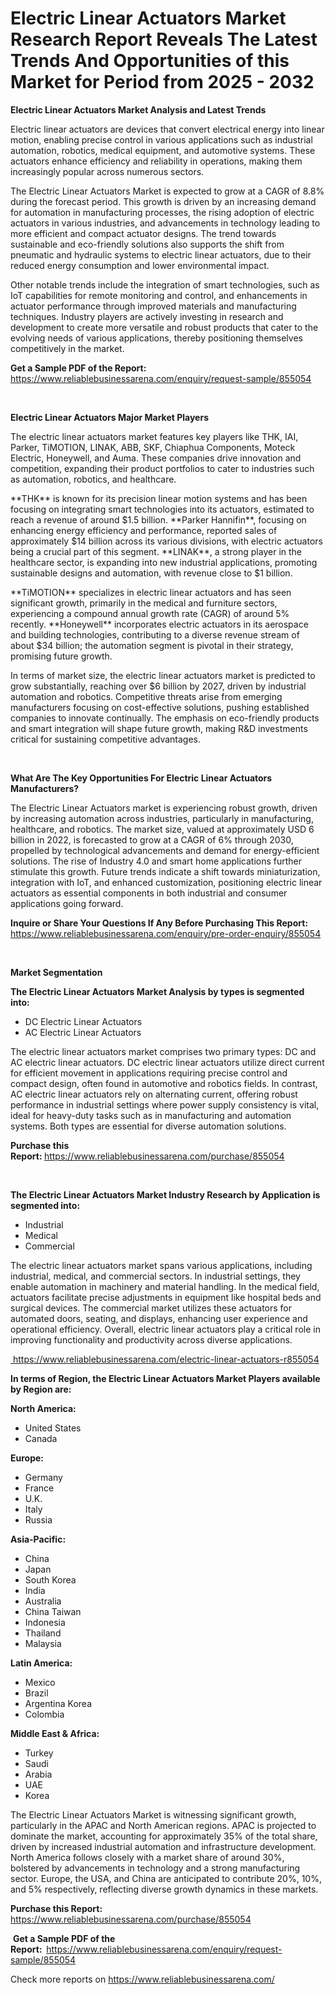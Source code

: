 <p><h1>Electric Linear Actuators Market Research Report Reveals The Latest Trends And Opportunities of this Market for Period from 2025 - 2032</h1></p><p><strong>Electric Linear Actuators Market Analysis and Latest Trends</strong></p>
<p><p>Electric linear actuators are devices that convert electrical energy into linear motion, enabling precise control in various applications such as industrial automation, robotics, medical equipment, and automotive systems. These actuators enhance efficiency and reliability in operations, making them increasingly popular across numerous sectors.</p><p>The Electric Linear Actuators Market is expected to grow at a CAGR of 8.8% during the forecast period. This growth is driven by an increasing demand for automation in manufacturing processes, the rising adoption of electric actuators in various industries, and advancements in technology leading to more efficient and compact actuator designs. The trend towards sustainable and eco-friendly solutions also supports the shift from pneumatic and hydraulic systems to electric linear actuators, due to their reduced energy consumption and lower environmental impact.</p><p>Other notable trends include the integration of smart technologies, such as IoT capabilities for remote monitoring and control, and enhancements in actuator performance through improved materials and manufacturing techniques. Industry players are actively investing in research and development to create more versatile and robust products that cater to the evolving needs of various applications, thereby positioning themselves competitively in the market.</p></p>
<p><strong>Get a Sample PDF of the Report:&nbsp;</strong> <a href="https://www.reliablebusinessarena.com/enquiry/request-sample/855054?utm_campaign=3457&utm_medium=2&utm_source=Github&utm_content=ia&utm_term=08042025&utm_id=electric-linear-actuators">https://www.reliablebusinessarena.com/enquiry/request-sample/855054</a></p>
<p>&nbsp;</p>
<p><strong>Electric Linear Actuators Major Market Players</strong></p>
<p><p>The electric linear actuators market features key players like THK, IAI, Parker, TiMOTION, LINAK, ABB, SKF, Chiaphua Components, Moteck Electric, Honeywell, and Auma. These companies drive innovation and competition, expanding their product portfolios to cater to industries such as automation, robotics, and healthcare. </p><p>**THK** is known for its precision linear motion systems and has been focusing on integrating smart technologies into its actuators, estimated to reach a revenue of around $1.5 billion. **Parker Hannifin**, focusing on enhancing energy efficiency and performance, reported sales of approximately $14 billion across its various divisions, with electric actuators being a crucial part of this segment. **LINAK**, a strong player in the healthcare sector, is expanding into new industrial applications, promoting sustainable designs and automation, with revenue close to $1 billion. </p><p>**TiMOTION** specializes in electric linear actuators and has seen significant growth, primarily in the medical and furniture sectors, experiencing a compound annual growth rate (CAGR) of around 5% recently. **Honeywell** incorporates electric actuators in its aerospace and building technologies, contributing to a diverse revenue stream of about $34 billion; the automation segment is pivotal in their strategy, promising future growth.</p><p>In terms of market size, the electric linear actuators market is predicted to grow substantially, reaching over $6 billion by 2027, driven by industrial automation and robotics. Competitive threats arise from emerging manufacturers focusing on cost-effective solutions, pushing established companies to innovate continually. The emphasis on eco-friendly products and smart integration will shape future growth, making R&D investments critical for sustaining competitive advantages.</p></p>
<p>&nbsp;</p>
<p><strong>What Are The Key Opportunities For Electric Linear Actuators Manufacturers?</strong></p>
<p><p>The Electric Linear Actuators market is experiencing robust growth, driven by increasing automation across industries, particularly in manufacturing, healthcare, and robotics. The market size, valued at approximately USD 6 billion in 2022, is forecasted to grow at a CAGR of 6% through 2030, propelled by technological advancements and demand for energy-efficient solutions. The rise of Industry 4.0 and smart home applications further stimulate this growth. Future trends indicate a shift towards miniaturization, integration with IoT, and enhanced customization, positioning electric linear actuators as essential components in both industrial and consumer applications going forward.</p></p>
<p><strong>Inquire or Share Your Questions If Any Before Purchasing This Report:</strong> <a href="https://www.reliablebusinessarena.com/enquiry/pre-order-enquiry/855054?utm_campaign=3457&utm_medium=2&utm_source=Github&utm_content=ia&utm_term=08042025&utm_id=electric-linear-actuators">https://www.reliablebusinessarena.com/enquiry/pre-order-enquiry/855054</a></p>
<p>&nbsp;</p>
<p><strong>Market Segmentation</strong></p>
<p><strong>The Electric Linear Actuators Market Analysis by types is segmented into:</strong></p>
<p><ul><li>DC Electric Linear Actuators</li><li>AC Electric Linear Actuators</li></ul></p>
<p><p>The electric linear actuators market comprises two primary types: DC and AC electric linear actuators. DC electric linear actuators utilize direct current for efficient movement in applications requiring precise control and compact design, often found in automotive and robotics fields. In contrast, AC electric linear actuators rely on alternating current, offering robust performance in industrial settings where power supply consistency is vital, ideal for heavy-duty tasks such as in manufacturing and automation systems. Both types are essential for diverse automation solutions.</p></p>
<p><strong>Purchase this Report:&nbsp;</strong><a href="https://www.reliablebusinessarena.com/purchase/855054?utm_campaign=3457&utm_medium=2&utm_source=Github&utm_content=ia&utm_term=08042025&utm_id=electric-linear-actuators">https://www.reliablebusinessarena.com/purchase/855054</a></p>
<p>&nbsp;</p>
<p><strong>The Electric Linear Actuators Market Industry Research by Application is segmented into:</strong></p>
<p><ul><li>Industrial</li><li>Medical</li><li>Commercial</li></ul></p>
<p><p>The electric linear actuators market spans various applications, including industrial, medical, and commercial sectors. In industrial settings, they enable automation in machinery and material handling. In the medical field, actuators facilitate precise adjustments in equipment like hospital beds and surgical devices. The commercial market utilizes these actuators for automated doors, seating, and displays, enhancing user experience and operational efficiency. Overall, electric linear actuators play a critical role in improving functionality and productivity across diverse applications.</p></p>
<p><a href="https://www.reliablebusinessarena.com/electric-linear-actuators-r855054?utm_campaign=3457&utm_medium=2&utm_source=Github&utm_content=ia&utm_term=08042025&utm_id=electric-linear-actuators">&nbsp;https://www.reliablebusinessarena.com/electric-linear-actuators-r855054</a></p>
<p><strong>In terms of Region, the Electric Linear Actuators Market Players available by Region are:</strong></p>
<p>
    <p> <strong> North America: </strong>
        <ul>
            <li>United States</li>
            <li>Canada</li>
        </ul>
        </p> 
    <p> <strong> Europe: </strong>
        <ul>
            <li>Germany</li>
            <li>France</li>
            <li>U.K.</li>
            <li>Italy</li>
            <li>Russia</li>
        </ul>
        </p> 
    <p> <strong> Asia-Pacific: </strong>
        <ul>
            <li>China</li>
            <li>Japan</li>
            <li>South Korea</li>
            <li>India</li>
            <li>Australia</li>
            <li>China Taiwan</li>
            <li>Indonesia</li>
            <li>Thailand</li>
            <li>Malaysia</li>
        </ul>
        </p> 
    <p> <strong> Latin America: </strong>
        <ul>
            <li>Mexico</li>
            <li>Brazil</li>
            <li>Argentina Korea</li>
            <li>Colombia</li>
        </ul>
        </p> 
    <p> <strong> Middle East & Africa: </strong>
        <ul>
            <li>Turkey</li>
            <li>Saudi</li>
            <li>Arabia</li>
            <li>UAE</li>
            <li>Korea</li>
        </ul>
    </p>
    </p>
<p><p>The Electric Linear Actuators Market is witnessing significant growth, particularly in the APAC and North American regions. APAC is projected to dominate the market, accounting for approximately 35% of the total share, driven by increased industrial automation and infrastructure development. North America follows closely with a market share of around 30%, bolstered by advancements in technology and a strong manufacturing sector. Europe, the USA, and China are anticipated to contribute 20%, 10%, and 5% respectively, reflecting diverse growth dynamics in these markets.</p></p>
<p><strong>Purchase this Report: </strong><a href="https://www.reliablebusinessarena.com/purchase/855054?utm_campaign=3457&utm_medium=2&utm_source=Github&utm_content=ia&utm_term=08042025&utm_id=electric-linear-actuators">https://www.reliablebusinessarena.com/purchase/855054</a></p>
<p>&nbsp;<strong>Get a Sample PDF of the Report:&nbsp;&nbsp;</strong><a href="https://www.reliablebusinessarena.com/enquiry/request-sample/855054?utm_campaign=3457&utm_medium=2&utm_source=Github&utm_content=ia&utm_term=08042025&utm_id=electric-linear-actuators">https://www.reliablebusinessarena.com/enquiry/request-sample/855054</a></p>
<p><strong></strong></p>
<p>Check more reports on <a href="https://www.reliablebusinessarena.com/?utm_campaign=3457&utm_medium=2&utm_source=Github&utm_content=ia&utm_term=08042025&utm_id=electric-linear-actuators">https://www.reliablebusinessarena.com/</a></p>